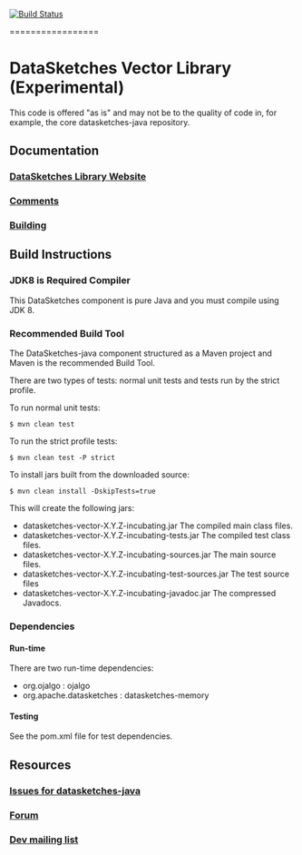 <!--
    Licensed to the Apache Software Foundation (ASF) under one
    or more contributor license agreements.  See the NOTICE file
    distributed with this work for additional information
    regarding copyright ownership.  The ASF licenses this file
    to you under the Apache License, Version 2.0 (the
    "License"); you may not use this file except in compliance
    with the License.  You may obtain a copy of the License at

      http://www.apache.org/licenses/LICENSE-2.0

    Unless required by applicable law or agreed to in writing,
    software distributed under the License is distributed on an
    "AS IS" BASIS, WITHOUT WARRANTIES OR CONDITIONS OF ANY
    KIND, either express or implied.  See the License for the
    specific language governing permissions and limitations
    under the License.
-->

[![Build Status](https://travis-ci.org/apache/incubator-datasketches-vector.svg?branch=master)](https://travis-ci.org/apache/incubator-datasketches-vector)

<!--
[![Maven Central](https://maven-badges.herokuapp.com/maven-central/org.apache.datasketches/datasketches-vector/badge.svg)](https://maven-badges.herokuapp.com/maven-central/org.apache.datasketches/datasketches-vector)
[![Language grade: Java](https://img.shields.io/lgtm/grade/java/g/apache/incubator-datasketches-vector.svg?logo=lgtm&logoWidth=18)](https://lgtm.com/projects/g/apache/incubator-datasketches-vector/context:java)
[![Total alerts](https://img.shields.io/lgtm/alerts/g/apache/incubator-datasketches-vector.svg?logo=lgtm&logoWidth=18)](https://lgtm.com/projects/g/apache/incubator-datasketches-vector/alerts/)
[![Coverage Status](https://coveralls.io/repos/github/apache/incubator-datasketches-vector/badge.svg?branch=master&service=github)](https://coveralls.io/github/apache/incubator-datasketches-vector?branch=master)
-->

=================

# DataSketches Vector Library (Experimental)
This code is offered "as is" and may not be to the quality of code in, for example, the core datasketches-java repository. 


## Documentation

### [DataSketches Library Website](https://datasketches.github.io/)

### [Comments](https://groups.google.com/forum/#!forum/sketches-user)

### [Building](https://github.com/DataSketches/sketches-vector/blob/master/README_building.md)

## Build Instructions

### JDK8 is Required Compiler
This DataSketches component is pure Java and you must compile using JDK 8.

### Recommended Build Tool
The DataSketches-java component structured as a Maven project and Maven is the recommended Build Tool.

There are two types of tests: normal unit tests and tests run by the strict profile.  

To run normal unit tests:

    $ mvn clean test

To run the strict profile tests:

    $ mvn clean test -P strict

To install jars built from the downloaded source:

    $ mvn clean install -DskipTests=true

This will create the following jars:

* datasketches-vector-X.Y.Z-incubating.jar The compiled main class files.
* datasketches-vector-X.Y.Z-incubating-tests.jar The compiled test class files.
* datasketches-vector-X.Y.Z-incubating-sources.jar The main source files.
* datasketches-vector-X.Y.Z-incubating-test-sources.jar The test source files
* datasketches-vector-X.Y.Z-incubating-javadoc.jar  The compressed Javadocs.

### Dependencies

#### Run-time
There are two run-time dependencies:

* org.ojalgo : ojalgo 
* org.apache.datasketches : datasketches-memory

#### Testing
See the pom.xml file for test dependencies.

## Resources

### [Issues for datasketches-java](https://github.com/apache/incubator-datasketches-java/issues)

### [Forum](https://groups.google.com/forum/#!forum/sketches-user)

### [Dev mailing list](dev@datasketches.apache.org)
